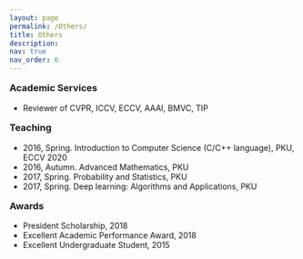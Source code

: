 ```yaml
---
layout: page
permalink: /Others/
title: Others
description: 
nav: true
nav_order: 6
---
```



<head>
<style>
h3 {
  display: block;
  font-size: 1.17em;
  margin-top: 1em;
  margin-bottom: 1em;
  margin-left: 0;
  margin-right: 0;
  font-weight: bold;
}
</style>
</head>


<h3>Academic Services</h3>
<div>
    <ul>
        <li>Reviewer of CVPR, ICCV, ECCV, AAAI, BMVC, TIP</li>
    </ul>    
</div>



<h3>Teaching</h3>
<div>
    <ul>
        <li>2016, Spring. Introduction to Computer Science (C/C++ language), PKU</a>, ECCV 2020</li>
        <li>2016, Autumn. Advanced Mathematics, PKU</li>
        <li>2017, Spring. Probability and Statistics, PKU</li>
        <li>2017, Spring. Deep learning: Algorithms and Applications, PKU</li>
    </ul>    
</div>



<h3>Awards</h3>
<div>
    <ul>
		<li>President Scholarship, 2018</li>
		<li>Excellent Academic Performance Award, 2018</li>
		<li>Excellent Undergraduate Student, 2015</li>
    </ul>
</div>



<!-- <h3>Publicity</h3>
<div>
    <ul>
		<li>VentureBeat: <a href="https://venturebeat.com/2020/01/17/sensetimes-ai-generates-realistic-deepfake-videos/">SenseTime’s AI Generates Realistic DeepFake Videos.</a> 2020</li>
		<li>Synced: <a href="https://medium.com/syncedreview/nlpr-sensetime-ntu-accelerate-automatic-video-portrait-editing-f355ef2bf53f">NLPR, SenseTime & NTU Accelerate Automatic Video Portrait Editing.</a> 2020</li>
		<li>Vice: <a href="https://www.vice.com/en/article/g5xvk7/researchers-created-a-way-to-make-realistic-deepfakes-from-audio-clips">New Deepfake Method Can Put Words In Anyone’s Mouth.</a> 2020</li>
		<li>DIW: <a href="https://www.digitalinformationworld.com/2020/01/latest-deepfake-technology-create-more-convincing-videos-based-on-audio-source-than-ever-before.html">Latest Deepfake Technology Create More Convincing Videos Based on Audio Than Ever Before.</a> 2020</li>
		<li>QBitAI: <a href="https://www.qbitai.com/2020/01/10911.html">SenseTime Join in the Suppression of DeepFake with World’s Largest Forgery Detection Dataset.</a> 2020</li>
		<li>VentureBeat: <a href="https://venturebeat.com/2020/01/15/sensetime-face-forgery-research-deepfakes/">SenseTime Researchers Create a Benchmark to Test Face Forgery Detectors.</a> 2020</li>
    </ul>    
</div> -->



















